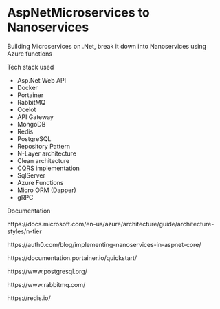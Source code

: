 # AspNetMicroservices to Nanoservices

Building Microservices on .Net, break it down into Nanoservices using Azure functions

Tech stack used 
- Asp.Net Web API 
- Docker 
- Portainer
- RabbitMQ 
- Ocelot 
- API Gateway
- MongoDB
- Redis
- PostgreSQL
- Repository Pattern
- N-Layer architecture
- Clean architecture
- CQRS implementation
- SqlServer
- Azure Functions
- Micro ORM (Dapper)
- gRPC


Documentation
<p> https://docs.microsoft.com/en-us/azure/architecture/guide/architecture-styles/n-tier </p>
<p> https://auth0.com/blog/implementing-nanoservices-in-aspnet-core/</p>
<p> https://documentation.portainer.io/quickstart/</p>
<p> https://www.postgresql.org/</p>
<p> https://www.rabbitmq.com/</p>
<p> https://redis.io/</p>

